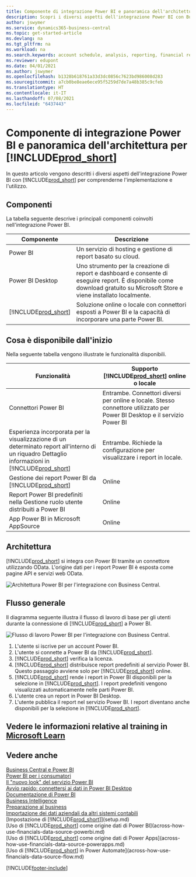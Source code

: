 ```yaml
---
title: Componente di integrazione Power BI e panoramica dell'architettura per Business Central | Microsoft Docs
description: Scopri i diversi aspetti dell'integrazione Power BI con Business Central.
author: jswymer
ms.service: dynamics365-business-central
ms.topic: get-started-article
ms.devlang: na
ms.tgt_pltfrm: na
ms.workload: na
ms.search.keywords: account schedule, analysis, reporting, financial report, business intelligence, KPI
ms.reviewer: edupont
ms.date: 04/01/2021
ms.author: jswymer
ms.openlocfilehash: b1328b618761a33d3dc0856c7623bd986008d283
ms.sourcegitcommit: a7cb0be8eae6ece95f5259d7de7a48b385c9cfeb
ms.translationtype: HT
ms.contentlocale: it-IT
ms.lasthandoff: 07/08/2021
ms.locfileid: "6437443"
---
```

# <a name="power-bi-integration-component-and-architecture-overview-for-prod_short"></a>Componente di integrazione Power BI e panoramica dell'architettura per [!INCLUDE[prod_short](includes/prod_short.md)]

In questo articolo vengono descritti i diversi aspetti dell'integrazione Power BI con [!INCLUDE[prod_short](includes/prod_short.md)] per comprenderne l'implementazione e l'utilizzo.

## <a name="components"></a>Componenti

La tabella seguente descrive i principali componenti coinvolti nell'integrazione Power BI.

|Componente|Descrizione|
|---------|-----------|
|Power BI|Un servizio di hosting e gestione di report basato su cloud.|
|Power BI Desktop|Uno strumento per la creazione di report e dashboard e consente di eseguire report. È disponibile come download gratuito su Microsoft Store e viene installato localmente.|
|[!INCLUDE[prod_short](includes/prod_short.md)]|Soluzione online o locale con connettori esposti a Power BI e la capacità di incorporare una parte Power BI.|

## <a name="whats-available-from-the-start"></a>Cosa è disponibile dall'inizio

Nella seguente tabella vengono illustrate le funzionalità disponibili.

|Funzionalità|Supporto [!INCLUDE[prod_short](includes/prod_short.md)] online o locale|
|-------|---------------------|
|Connettori Power BI|Entrambe. Connettori diversi per online e locale. Stesso connettore utilizzato per Power BI Desktop e il servizio Power BI |
|Esperienza incorporata per la visualizzazione di un determinato report all'interno di un riquadro Dettaglio informazioni in [!INCLUDE[prod_short](includes/prod_short.md)]|Entrambe. Richiede la configurazione per visualizzare i report in locale.|
|Gestione dei report Power BI da [!INCLUDE[prod_short](includes/prod_short.md)]|Online|
|Report Power BI predefiniti nella Gestione ruolo utente distribuiti a Power BI|Online|
|App Power BI in Microsoft AppSource|Online|

## <a name="architecture"></a>Architettura

[!INCLUDE[prod_short](includes/prod_short.md)] si integra con Power BI tramite un connettore utilizzando OData. L'origine dati per i report Power BI è esposta come pagine API e servizi web OData.

![Architettura Power BI per l'integrazione con Business Central.](./media/power-bi-architecture.png)

## <a name="general-flow"></a>Flusso generale

Il diagramma seguente illustra il flusso di lavoro di base per gli utenti durante la connessione di [!INCLUDE[prod_short](includes/prod_short.md)] a Power BI.

![Flusso di lavoro Power BI per l'integrazione con Business Central.](./media/power-bi-flow.png)

1. L'utente si iscrive per un account Power BI.
2. L'utente si connette a Power BI da [!INCLUDE[prod_short](includes/prod_short.md)].
3. [!INCLUDE[prod_short](includes/prod_short.md)] verifica la licenza.
4. [!INCLUDE[prod_short](includes/prod_short.md)] distribuisce report predefiniti al servizio Power BI. Questo passaggio avviene solo per [!INCLUDE[prod_short](includes/prod_short.md)] online.
5. [!INCLUDE[prod_short](includes/prod_short.md)] rende i report in Power BI disponibili per la selezione in [!INCLUDE[prod_short](includes/prod_short.md)]. I report predefiniti vengono visualizzati automaticamente nelle parti Power BI.
6. L'utente crea un report in Power BI Desktop.
7. L'utente pubblica il report nel servizio Power BI. I report diventano anche disponibili per la selezione in [!INCLUDE[prod_short](includes/prod_short.md)].

## <a name="see-related-training-at-microsoft-learn"></a>Vedere le informazioni relative al training in [Microsoft Learn](/learn/modules/configure-powerbi-excel-dynamics-365-business-central/index)

## <a name="see-also"></a>Vedere anche

[Business Central e Power BI](admin-powerbi.md)  
[Power BI per i consumatori](/power-bi/consumer/end-user-consumer)  
[Il "nuovo look" del servizio Power BI](/power-bi/service-new-look)  
[Avvio rapido: connettersi ai dati in Power BI Desktop](/power-bi/desktop-quickstart-connect-to-data)  
[Documentazione di Power BI](/power-bi/)  
[Business Intelligence](bi.md)  
[Preparazione al business](ui-get-ready-business.md)  
[Importazione dei dati aziendali da altri sistemi contabili](across-import-data-configuration-packages.md)  
[Impostazione di [!INCLUDE[prod_short](includes/prod_short.md)]](setup.md)  
[Uso di [!INCLUDE[prod_short](includes/prod_short.md)] come origine dati di Power BI](across-how-use-financials-data-source-powerbi.md)  
[Uso di [!INCLUDE[prod_short](includes/prod_short.md)] come origine dati di Power Apps](across-how-use-financials-data-source-powerapps.md)  
[Uso di [!INCLUDE[prod_short](includes/prod_short.md)] in Power Automate](across-how-use-financials-data-source-flow.md)  


[!INCLUDE[footer-include](includes/footer-banner.md)]